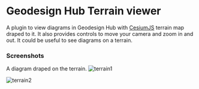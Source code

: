 # Geodesign Hub Terrain viewer
A plugin to view diagrams in Geodesign Hub with [CesiumJS](https://cesiumjs.org/) terrain map draped to it. It also provides controls to move your camera and zoom in and out. It could be useful to see diagrams on a terrain.

### Screenshots
A diagram draped on the terrain.
![terrain1](https://i.imgur.com/EGuvBUD.png)

![terrain2](https://i.imgur.com/BhL83ol.png)
